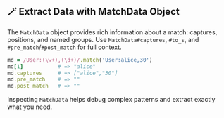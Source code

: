 ## 🪄 Extract Data with MatchData Object
The `MatchData` object provides rich information about a match: captures, positions, and named groups. Use `MatchData#captures`, `#to_s`, and `#pre_match`/`#post_match` for full context.

```ruby
md = /User:(\w+),(\d+)/.match('User:alice,30')
md[1]           # => "alice"
md.captures     # => ["alice","30"]
md.pre_match    # => ""
md.post_match   # => ""
```

Inspecting `MatchData` helps debug complex patterns and extract exactly what you need.